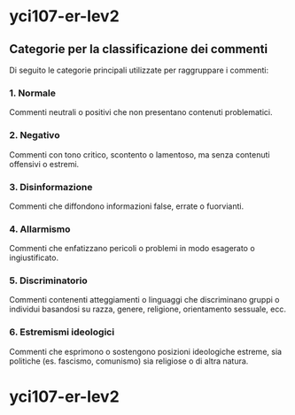 # yci107-er-lev2
## Categorie per la classificazione dei commenti

Di seguito le categorie principali utilizzate per raggruppare i commenti:

### 1. Normale
Commenti neutrali o positivi che non presentano contenuti problematici.

### 2. Negativo
Commenti con tono critico, scontento o lamentoso, ma senza contenuti offensivi o estremi.

### 3. Disinformazione
Commenti che diffondono informazioni false, errate o fuorvianti.

### 4. Allarmismo
Commenti che enfatizzano pericoli o problemi in modo esagerato o ingiustificato.

### 5. Discriminatorio
Commenti contenenti atteggiamenti o linguaggi che discriminano gruppi o individui basandosi su razza, genere, religione, orientamento sessuale, ecc.

### 6. Estremismi ideologici
Commenti che esprimono o sostengono posizioni ideologiche estreme, sia politiche (es. fascismo, comunismo) sia religiose o di altra natura.
# yci107-er-lev2
